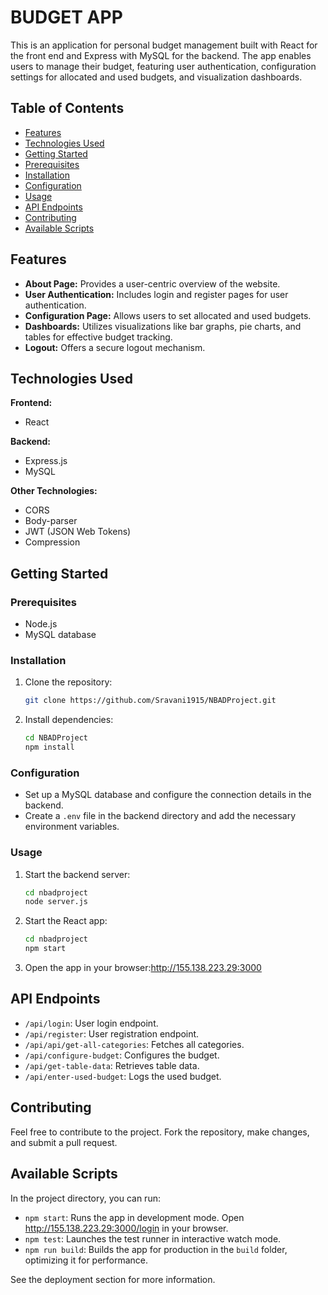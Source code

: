 # BUDGET APP

This is an application for personal budget management built with React for the front end and Express with MySQL for the backend. The app enables users to manage their budget, featuring user authentication, configuration settings for allocated and used budgets, and visualization dashboards.

## Table of Contents

- [Features](#features)
- [Technologies Used](#technologies-used)
- [Getting Started](#getting-started)
- [Prerequisites](#prerequisites)
- [Installation](#installation)
- [Configuration](#configuration)
- [Usage](#usage)
- [API Endpoints](#api-endpoints)
- [Contributing](#contributing)
- [Available Scripts](#available-scripts)

## Features

- **About Page:** Provides a user-centric overview of the website.
- **User Authentication:** Includes login and register pages for user authentication.
- **Configuration Page:** Allows users to set allocated and used budgets.
- **Dashboards:** Utilizes visualizations like bar graphs, pie charts, and tables for effective budget tracking.
- **Logout:** Offers a secure logout mechanism.

## Technologies Used

**Frontend:**
- React

**Backend:**
- Express.js
- MySQL

**Other Technologies:**
- CORS
- Body-parser
- JWT (JSON Web Tokens)
- Compression

## Getting Started

### Prerequisites

- Node.js
- MySQL database

### Installation

1. Clone the repository:

    ```bash
    git clone https://github.com/Sravani1915/NBADProject.git
    ```

2. Install dependencies:

    ```bash
    cd NBADProject
    npm install
    ```

### Configuration

- Set up a MySQL database and configure the connection details in the backend.
- Create a `.env` file in the backend directory and add the necessary environment variables.

### Usage

1. Start the backend server:

    ```bash
    cd nbadproject
    node server.js
    ```

2. Start the React app:

    ```bash
    cd nbadproject
    npm start
    ```

3. Open the app in your browser:http://155.138.223.29:3000

## API Endpoints

- `/api/login`: User login endpoint.
- `/api/register`: User registration endpoint.
- `/api/api/get-all-categories`: Fetches all categories.
- `/api/configure-budget`: Configures the budget.
- `/api/get-table-data`: Retrieves table data.
- `/api/enter-used-budget`: Logs the used budget.

## Contributing

Feel free to contribute to the project. Fork the repository, make changes, and submit a pull request.

## Available Scripts

In the project directory, you can run:

- `npm start`: Runs the app in development mode. Open http://155.138.223.29:3000/login in your browser.
- `npm test`: Launches the test runner in interactive watch mode.
- `npm run build`: Builds the app for production in the `build` folder, optimizing it for performance.

See the deployment section for more information.
